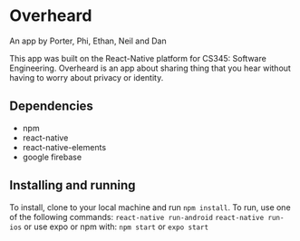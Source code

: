# Overheard
An app by Porter, Phi, Ethan, Neil and Dan

This app was built on the React-Native platform for CS345: Software Engineering.
Overheard is an app about sharing thing that you hear without having to worry about privacy or identity. 

## Dependencies
- npm
- react-native
- react-native-elements
- google firebase

## Installing and running
To install, clone to your local machine and run `npm install`.
To run, use one of the following commands:
`react-native run-android`
`react-native run-ios`
or use expo or npm with:
`npm start` or `expo start`
